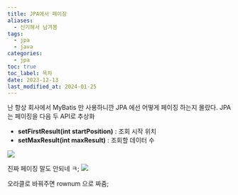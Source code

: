 ```yaml
---
title: JPA에서 페이징
aliases:
  - 신기해서 남겨봄
tags:
  - jpa
  - java
categories:
  - jpa
toc: true
toc_label: 목차
date: 2023-12-13
last_modified_at: 2024-01-25
---
```

난 항상 회사에서 MyBatis 만 사용하니깐 JPA 에선 어떻게 페이징 하는지 몰랐다.
JPA 는 페이징을 다음 두 API로 추상화
- **setFirstResult(int startPosition)** : 조회 시작 위치
- **setMaxResult(int maxResult)** : 조회할 데이터 수

![](https://i.imgur.com/ZQx0kfL.png)

진짜 페이징 말도 안되네 ㅋ;
![](https://i.imgur.com/neuMjzO.png)

오라클로 바꿔주면 rownum 으로 짜줌;




